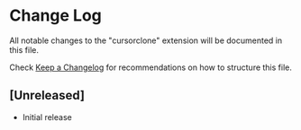 # Change Log

All notable changes to the "cursorclone" extension will be documented in this file.

Check [Keep a Changelog](http://keepachangelog.com/) for recommendations on how to structure this file.

## [Unreleased]

- Initial release